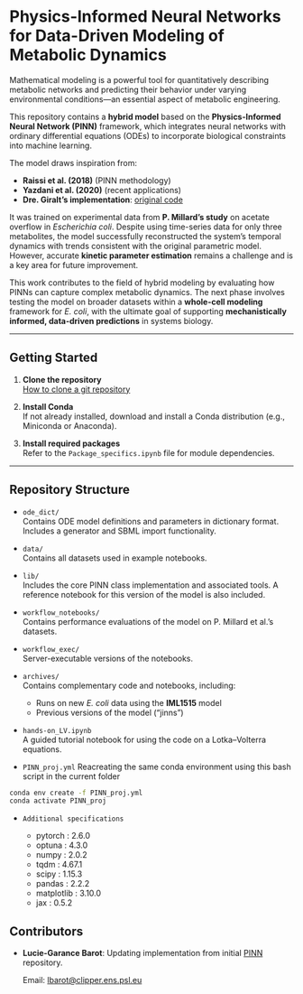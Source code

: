 # Physics-Informed Neural Networks for Data-Driven Modeling of Metabolic Dynamics

Mathematical modeling is a powerful tool for quantitatively describing metabolic networks and predicting their behavior under varying environmental conditions—an essential aspect of metabolic engineering.

This repository contains a **hybrid model** based on the **Physics-Informed Neural Network (PINN)** framework, which integrates neural networks with ordinary differential equations (ODEs) to incorporate biological constraints into machine learning.

The model draws inspiration from:
- **Raissi et al. (2018)** (PINN methodology)
- **Yazdani et al. (2020)** (recent applications)
- **Dre. Giralt’s implementation**: [original code](https://github.com/brsynth/PINN/blob/main)

It was trained on experimental data from **P. Millard’s study** on acetate overflow in *Escherichia coli*. Despite using time-series data for only three metabolites, the model successfully reconstructed the system’s temporal dynamics with trends consistent with the original parametric model. However, accurate **kinetic parameter estimation** remains a challenge and is a key area for future improvement.

This work contributes to the field of hybrid modeling by evaluating how PINNs can capture complex metabolic dynamics. The next phase involves testing the model on broader datasets within a **whole-cell modeling** framework for *E. coli*, with the ultimate goal of supporting **mechanistically informed, data-driven predictions** in systems biology.

---

## Getting Started

1. **Clone the repository**  
    [How to clone a git repository](https://docs.github.com/en/repositories/creating-and-managing-repositories/cloning-a-repository)

2. **Install Conda**  
   If not already installed, download and install a Conda distribution (e.g., Miniconda or Anaconda).

3. **Install required packages**  
   Refer to the `Package_specifics.ipynb` file for module dependencies.

---

## Repository Structure

- `ode_dict/`  
  Contains ODE model definitions and parameters in dictionary format. Includes a generator and SBML import functionality.

- `data/`  
  Contains all datasets used in example notebooks.

- `lib/`  
  Includes the core PINN class implementation and associated tools. A reference notebook for this version of the model is also included.

- `workflow_notebooks/`  
  Contains performance evaluations of the model on P. Millard et al.’s datasets.

- `workflow_exec/`  
  Server-executable versions of the notebooks.

- `archives/`  
  Contains complementary code and notebooks, including:
  - Runs on new *E. coli* data using the **IML1515** model
  - Previous versions of the model (“jinns”)

- `hands-on_LV.ipynb`  
  A guided tutorial notebook for using the code on a Lotka–Volterra equations.

- `PINN_proj.yml`
 Reacreating the same conda environment using this bash script in the current folder
 ```bash
 conda env create -f PINN_proj.yml
 conda activate PINN_proj
 ```

- `Additional specifications` 

    * pytorch : 2.6.0
    * optuna : 4.3.0
    * numpy : 2.0.2
    * tqdm : 4.67.1
    * scipy : 1.15.3
    * pandas : 2.2.2
    * matplotlib : 3.10.0
    * jax : 0.5.2

## Contributors
- **Lucie-Garance Barot**: Updating implementation from initial [PINN](https://github.com/brsynth/PINN) repository.

  Email: lbarot@clipper.ens.psl.eu